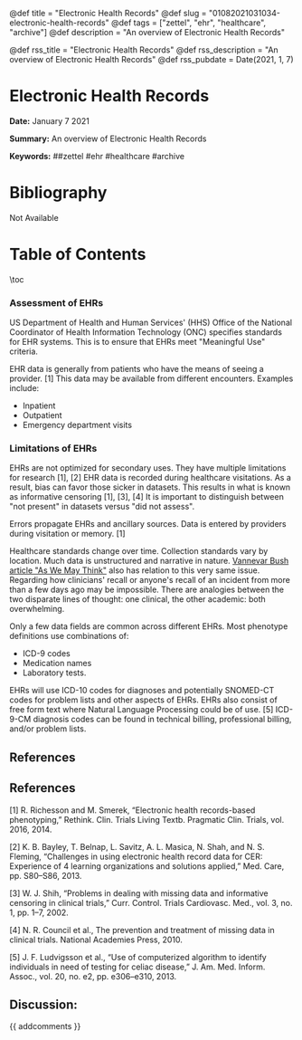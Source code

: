 @def title = "Electronic Health Records"
@def slug = "01082021031034-electronic-health-records"
@def tags = ["zettel", "ehr", "healthcare", "archive"]
@def description = "An overview of Electronic Health Records"

@def rss_title = "Electronic Health Records"
@def rss_description = "An overview of Electronic Health Records"
@def rss_pubdate = Date(2021, 1, 7)


Electronic Health Records
=========

**Date:** January 7 2021

**Summary:** An overview of Electronic Health Records

**Keywords:** ##zettel #ehr #healthcare #archive

Bibliography
==========

Not Available

Table of Contents
=========

\toc

### Assessment of EHRs

US Department of Health and Human Services' (HHS) Office of the National Coordinator of Health Information Technology (ONC) specifies standards for EHR systems. This is to ensure that EHRs meet "Meaningful Use" criteria.

EHR data is generally from patients who have the means of seeing a provider. [1] This data may be available from different encounters. Examples include:

  * Inpatient
  * Outpatient
  * Emergency department visits

### Limitations of EHRs

EHRs are not optimized for secondary uses. They have multiple limitations for research [1], [2] EHR data is recorded during healthcare visitations. As a result, bias can favor those sicker in datasets. This results in what is known as informative censoring [1], [3], [4] It is important to distinguish between "not present" in datasets versus "did not assess".

Errors propagate EHRs and ancillary sources. Data is entered by providers during visitation or memory. [1]

Healthcare standards change over time. Collection standards vary by location. Much data is unstructured and narrative in nature. [Vannevar Bush article "As We May Think"](/01112021180936-we-may-think.md) also has relation to this very same issue. Regarding how clinicians' recall or anyone's recall of an incident from more than a few days ago may be impossible. There are analogies between the two disparate lines of thought: one clinical, the other academic: both overwhelming.

Only a few data fields are common across different EHRs. Most phenotype definitions use combinations of:

  * ICD-9 codes
  * Medication names
  * Laboratory tests.

EHRs will use ICD-10 codes for diagnoses and potentially SNOMED-CT codes for problem lists and other aspects of EHRs.  EHRs also consist of free form text where Natural Language Processing could be of use. [5] ICD-9-CM diagnosis codes can be found in technical billing, professional billing, and/or problem lists.

## References

## References

[1] R. Richesson and M. Smerek, “Electronic health records-based phenotyping,” Rethink. Clin. Trials Living Textb. Pragmatic Clin. Trials, vol. 2016, 2014.

[2] K. B. Bayley, T. Belnap, L. Savitz, A. L. Masica, N. Shah, and N. S. Fleming, “Challenges in using electronic health record data for CER: Experience of 4 learning organizations and solutions applied,” Med. Care, pp. S80–S86, 2013.

[3] W. J. Shih, “Problems in dealing with missing data and informative censoring in clinical trials,” Curr. Control. Trials Cardiovasc. Med., vol. 3, no. 1, pp. 1–7, 2002.

[4] N. R. Council et al., The prevention and treatment of missing data in clinical trials. National Academies Press, 2010.

[5] J. F. Ludvigsson et al., “Use of computerized algorithm to identify individuals in need of testing for celiac disease,” J. Am. Med. Inform. Assoc., vol. 20, no. e2, pp. e306–e310, 2013.
## Discussion: 

{{ addcomments }}
